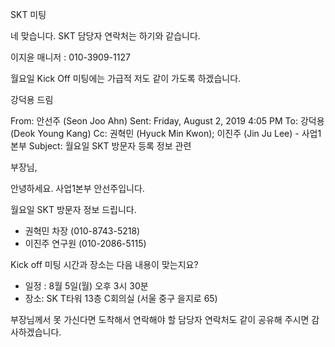 SKT 미팅

네 맞습니다. 
SKT 담당자 연락처는 하기와 같습니다. 

이지윤 매니저 : 010-3909-1127

월요일 Kick Off 미팅에는 가급적 저도 같이 가도록 하겠습니다. 

강덕용 드림

From: 안선주 (Seon Joo Ahn) 
Sent: Friday, August 2, 2019 4:05 PM
To: 강덕용 (Deok Young Kang)
Cc: 권혁민 (Hyuck Min Kwon); 이진주 (Jin Ju Lee) - 사업1본부
Subject: 월요일 SKT 방문자 등록 정보 관련

부장님, 

안녕하세요. 사업1본부 안선주입니다. 

월요일 SKT 방문자 정보 드립니다. 

-	권혁민 차장 (010-8743-5218)
-	이진주 연구원 (010-2086-5115)

Kick off 미팅 시간과 장소는 다음 내용이 맞는지요?
-	일정 : 8월 5일(월) 오후 3시 30분
-	장소: SK T타워 13층 C회의실
(서울 중구 을지로 65)

부장님께서 못 가신다면 도착해서 연락해야 할 
담당자 연락처도 같이 공유해 주시면 감사하겠습니다. 


